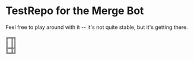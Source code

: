 # TestRepo for the Merge Bot

Feel free to play around with it -- it's not quite stable, but it's getting there.

    ╔═╦╗
    ║ ║║
    ╠═╬╣
    ╚═╩╝
